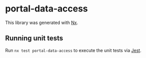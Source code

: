 # portal-data-access

This library was generated with [Nx](https://nx.dev).

## Running unit tests

Run `nx test portal-data-access` to execute the unit tests via [Jest](https://jestjs.io).
